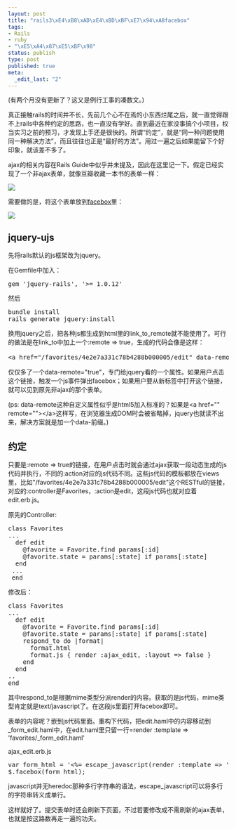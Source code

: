 ```yaml
--- 
layout: post
title: "rails3\xE4\xB8\xAD\xE4\xBD\xBF\xE7\x94\xA8facebox"
tags: 
- Rails
- ruby
- "\xE5\xA4\x87\xE5\xBF\x98"
status: publish
type: post
published: true
meta: 
  _edit_last: "2"
---
```

(有两个月没有更新了？这又是例行工事的凑数文。)

<!--more-->

真正接触rails的时间并不长，先前几个心不在焉的小东西烂尾之后，就一直觉得跟不上rails中各种约定的思路，也一直没有学好。直到最近在家没事搞个小项目，权当实习之前的预习，才发现上手还是很快的。所谓“约定”，就是“同一种问题使用同一种解决方法”，而且往往也正是“最好的方法”。用过一遍之后如果能留下个好印象，就该差不多了。

ajax的相关内容在Rails Guide中似乎并未提及，因此在这里记一下。假定已经实现了一个非ajax表单，就像豆瓣收藏一本书的表单一样：

<img src="http://i.min.us/iefmog.png"></img>

需要做的是，将这个表单放到<a href="http://defunkt.io/facebox/">facebox</a>里：

<img src="http://i.min.us/ibKvIy.png"></img>

<h2>jquery-ujs</h2>

先将rails默认的js框架改为jquery。

在Gemfile中加入：
<pre lang="ruby">
gem 'jquery-rails', '>= 1.0.12'</pre>

然后
<pre lang="shell">
bundle install
rails generate jquery:install</pre>

换用jquery之后，把各种js都生成到html里的link_to_remote就不能使用了。可行的做法是在link_to中加上一个:remote => true，生成的代码会像是这样：

<pre lang="html">
&lt;a href="/favorites/4e2e7a331c78b4288b000005/edit" data-remote="true"&gt; 想读 &lt;/a&gt;
</pre>

仅仅多了一个data-remote="true"，专门给jquery看的一个属性。如果用户点击这个链接，触发一个js事件弹出facebox；如果用户要从新标签中打开这个链接，就可以见到原先非ajax的那个表单。

(ps: data-remote这种自定义属性似乎是html5加入标准的？如果是&lt;a href="" remote=""&gt;&lt;/a&gt;这样写，在浏览器生成DOM时会被省略掉，jquery也就读不出来，解决方案就是加一个data-前缀。)

<h2>约定</h2>

只要是:remote => true的链接，在用户点击时就会通过ajax获取一段动态生成的js代码并执行，不同的:action对应的js代码不同。这些js代码的模板都放在views里，比如"/favorites/4e2e7a331c78b4288b000005/edit"这个RESTful的链接，对应的:controller是Favorites，:action是edit，这段js代码也就对应着edit.erb.js。

原先的Controller:

<pre lang="ruby">
class Favorites
...
  def edit
    @favorite = Favorite.find params[:id]
    @favorite.state = params[:state] if params[:state]
  end
 ...
 end</pre>
 
修改后：
<pre lang="ruby">
class Favorites
...
  def edit
    @favorite = Favorite.find params[:id]
    @favorite.state = params[:state] if params[:state]
    respond_to do |format|
      format.html 
      format.js { render :ajax_edit, :layout => false }
    end
  end
..
end</pre>

其中respond_to是根据mime类型分派render的内容。获取的是js代码，mime类型肯定就是text/javascript了。在这段js里面打开facebox即可。

表单的内容呢？嵌到js代码里面。重构下代码，把edit.haml中的内容移动到_form_edit.haml中，在edit.haml里只留一行=render :template => 'favorites/_form_edit.haml'

ajax_edit.erb.js
<pre lang="js">
var form_html = '<%= escape_javascript(render :template => 'favorites/_form_edit') %>';
$.facebox(form_html);
</pre>

javascript并无heredoc那种多行字符串的语法，escape_javascript可以将多行的字符串转义成单行。

这样就好了。提交表单时还会刷新下页面，不过若要修改成不需刷新的ajax表单，也就是按这路数再走一遍的功夫。
